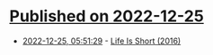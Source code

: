 # [Published on 2022-12-25](index.md)

* [2022-12-25, 05:51:29](https://news.ycombinator.com/item?id=34124726) - [Life Is Short (2016)](http://paulgraham.com/vb.html)
